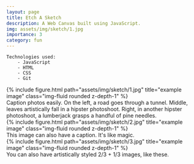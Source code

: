 ```yaml
---
layout: page
title: Etch A Sketch
description: A Web Canvas built using JavaScript.
img: assets/img/sketch/1.jpg
importance: 3
category: fun
---
```





    Technologies used: 
        - JavaScript
        - HTML
        - CSS
        - Git 

<div class="row">
    <div class="col-sm mt-3 mt-md-0">
        {% include figure.html path="assets/img/sketch/1.jpg" title="example image" class="img-fluid rounded z-depth-1" %}
    </div>
</div>
<div class="caption">
    Caption photos easily. On the left, a road goes through a tunnel. Middle, leaves artistically fall in a hipster photoshoot. Right, in another hipster photoshoot, a lumberjack grasps a handful of pine needles.
</div>
<div class="row">
    <div class="col-sm mt-3 mt-md-0">
        {% include figure.html path="assets/img/sketch/2.jpg" title="example image" class="img-fluid rounded z-depth-1" %}
    </div>
</div>
<div class="caption">
    This image can also have a caption. It's like magic.
</div>


<div class="row justify-content-sm-center">
    <div class="col-sm mt-3 mt-md-0">
        {% include figure.html path="assets/img/sketch/3.jpg" title="example image" class="img-fluid rounded z-depth-1" %}
    </div>
    
</div>
<div class="caption">
    You can also have artistically styled 2/3 + 1/3 images, like these.
</div>
